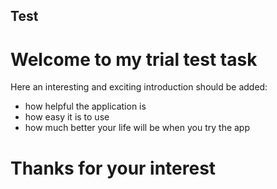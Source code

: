 ## Test

# Welcome to my trial test task

Here an interesting and exciting introduction should be added:
* how helpful the application is
* how easy it is to use
* how much better your life will be when you try the app

# Thanks for your interest